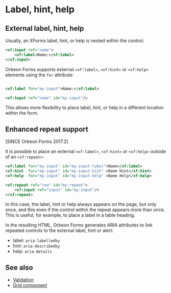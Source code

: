# Label, hint, help



## External label, hint, help

Usually, an XForms label, hint, or help is nested within the control:

```xml
<xf:input ref="name">
    <xf:label>Name:</xf:label>
</xf:input>
```

Orbeon Forms supports external `<xf:label>`, `<xf:hint>` or `<xf:help>` elements using the `for` attribute:

```xml

<xf:label for="my-input">Name:</xf:label>

<xf:input ref="name" id="my-input"/>
```

This allows more flexibility to place label, hint, or help in a different location within the form.

## Enhanced repeat support

[SINCE Orbeon Forms 2017.2]

It is possible to place an external `<xf:label>`, `<xf:hint>` or `<xf:help>` outside of an `<xf:repeat>`:

```xml
<xf:label for="my-input" id="my-input-label">Name</xf:label>
<xf:hint  for="my-input" id="my-input-hint" >Name Hint</xf:hint>
<xf:help  for="my-input" id="my-input-help" >Name Help</xf:help>

<xf:repeat ref="row" id="my-repeat">
    <xf:input ref="input" id="my-input"/>
</xf:repeat>
```

In this case, the label, hint or help always appears on the page, but only once, and this even if the control within the
repeat appears more than once. This is useful, for example, to place a label in a table heading.

In the resulting HTML, Orbeon Forms generates ARIA attributes to link repeated controls to the external label, hint or
alert:

- label: `aria-labelledby` 
- hint: `aria-describedby` 
- help: `aria-details` 


## See also 

- [Validation](validation.md)
- [Grid component](../../form-runner/component/grid.md)

